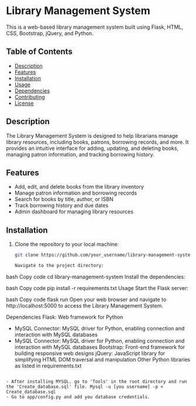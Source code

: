 # Library Management System

This is a web-based library management system built using Flask, HTML, CSS, Bootstrap, jQuery, and Python.

## Table of Contents
- [Description](#description)
- [Features](#features)
- [Installation](#installation)
- [Usage](#usage)
- [Dependencies](#dependencies)
- [Contributing](#contributing)
- [License](#license)

## Description
The Library Management System is designed to help librarians manage library resources, including books, patrons, borrowing records, and more. It provides an intuitive interface for adding, updating, and deleting books, managing patron information, and tracking borrowing history.

## Features
- Add, edit, and delete books from the library inventory
- Manage patron information and borrowing records
- Search for books by title, author, or ISBN
- Track borrowing history and due dates
- Admin dashboard for managing library resources

## Installation
1. Clone the repository to your local machine:
   ```bash
   git clone https://github.com/your_username/library-management-system.git

   Navigate to the project directory:

bash
Copy code
cd library-management-system
Install the dependencies:

bash
Copy code
pip install -r requirements.txt
Usage
Start the Flask server:

bash
Copy code
flask run
Open your web browser and navigate to http://localhost:5000 to access the Library Management System.

Dependencies
Flask: Web framework for Python
- MySQL Connector: MySQL driver for Python, enabling connection and interaction with MySQL databases
- MySQL Connector: MySQL driver for Python, enabling connection and interaction with MySQL databases
Bootstrap: Front-end framework for building responsive web designs
jQuery: JavaScript library for simplifying HTML DOM traversal and manipulation
Other Python libraries as listed in requirements.txt

```

- After installing MYSQL. go to 'Tools' in the root directory and run the 'Create_database.sql' file. Mysql -u [you username] -p < Create_database.sql
- Go to app/config.py and add you database credentials.

